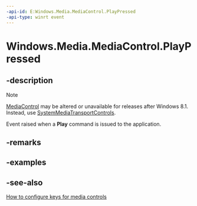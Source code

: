 ```yaml
---
-api-id: E:Windows.Media.MediaControl.PlayPressed
-api-type: winrt event
---
```


<!-- Event syntax
static public event Windows.Foundation.EventHandler PlayPressed<object>
-->

# Windows.Media.MediaControl.PlayPressed

## -description
> [!NOTE]
> [MediaControl](mediacontrol.md) may be altered or unavailable for releases after Windows 8.1. Instead, use [SystemMediaTransportControls](systemmediatransportcontrols.md).

Event raised when a **Play** command is issued to the application.

## -remarks


## -examples

## -see-also
[How to configure keys for media controls](http://msdn.microsoft.com/en-us/library/windows/apps/hh452722.aspx)
